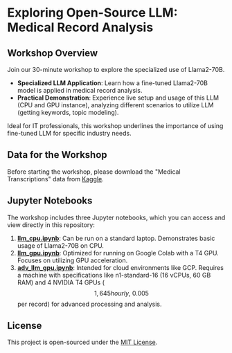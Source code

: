 # Exploring Open-Source LLM: Medical Record Analysis

## Workshop Overview
Join our 30-minute workshop to explore the specialized use of Llama2-70B.

- **Specialized LLM Application**: Learn how a fine-tuned Llama2-70B model is applied in medical record analysis.
- **Practical Demonstration**: Experience live setup and usage of this LLM (CPU and GPU instance), analyzing different scenarios to utilize LLM (getting keywords, topic modeling).

Ideal for IT professionals, this workshop underlines the importance of using fine-tuned LLM for specific industry needs.

## Data for the Workshop
Before starting the workshop, please download the "Medical Transcriptions" data from [Kaggle](https://www.kaggle.com/datasets/tboyle10/medicaltranscriptions).

## Jupyter Notebooks
The workshop includes three Jupyter notebooks, which you can access and view directly in this repository:
1. [**llm_cpu.ipynb**](llm_cpu.ipynb): Can be run on a standard laptop. Demonstrates basic usage of Llama2-70B on CPU.
2. [**llm_gpu.ipynb**](llm_gpu.ipynb): Optimized for running on Google Colab with a T4 GPU. Focuses on utilizing GPU acceleration.
3. [**adv_llm_gpu.ipynb**](adv_llm_gpu.ipynb): Intended for cloud environments like GCP. Requires a machine with specifications like n1-standard-16 (16 vCPUs, 60 GB RAM) and 4 NVIDIA T4 GPUs ($$1,645 hourly, ~0.005$$ per record) for advanced processing and analysis.

## License
This project is open-sourced under the [MIT License](LICENSE).
